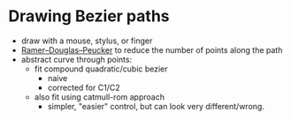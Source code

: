 # Drawing Bezier paths

- draw with a mouse, stylus, or finger
- [Ramer–Douglas–Peucker](https://en.wikipedia.org/wiki/Ramer%E2%80%93Douglas%E2%80%93Peucker_algorithm) to reduce the number of points along the path
- abstract curve through points:
  - fit compound quadratic/cubic bezier
    - naive
    - corrected for C1/C2
  - also fit using catmull-rom approach
  	- simpler, "easier" control, but can look very different/wrong.

<Graphic title="Drawing a Bézier curve" setup={this.setup} draw={this.draw} onMouseUp={this.onMouseUp} onMouseDrag={this.onMouseDrag} />


